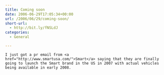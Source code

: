 ```yaml
---
title: Coming soon
date: 2006-06-29T17:05:34+00:00
url: /2006/06/29/coming-soon/
short-url:
  - http://bit.ly/fNSLdJ
categories:
  - General

---
```

<div class='microid-mailto+http:sha1:4ce0d58374c20909d183306b0488d6c80571e350'>
  
    I just got a pr email from <a href="http://www.smartusa.com/">Smart</a> saying that they are finally going to launch the Smart brand in the US in 2007 with actual vehicles being available in early 2008.
  
